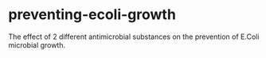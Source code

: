 # preventing-ecoli-growth
The effect of 2 different antimicrobial substances on the prevention of E.Coli microbial growth.  
